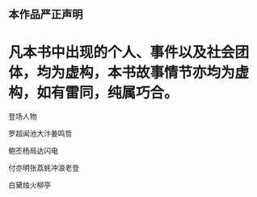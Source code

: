 ## ﻿本作品严正声明

# 凡本书中出现的个人、事件以及社会团体，均为虚构，本书故事情节亦均为虚构，如有雷同，纯属巧合。

﻿登场人物

罗超闻池大汴姜鸣哲

鲍丕杨局达闪电

付亦明张荔蚝冲浪老登

白黛烛火柳亭

